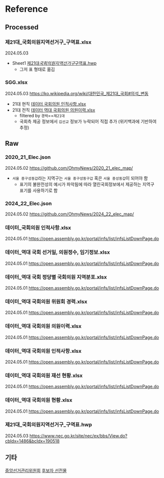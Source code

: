 # Reference

## Processed

### 제21대\_국회의원지역선거구\_구역표.xlsx

2024.05.03

- Sheet1 [제21대*국회의원지역선거구*구역표.hwp](#제21대_국회의원지역선거구_구역표hwp)
  - 그저 표 형태로 옮김

### SGG.xlsx

2024.05.03
https://ko.wikipedia.org/wiki/대한민국_제21대_국회#의석_변동

- 21대 현직 [데이터 국회의원 인적사항.xlsx](#데이터_국회의원-인적사항xlsx)
- 21대 전직 [데이터 역대 국회의원 의원이력.xlsx](#데이터_역대-국회의원-의원이력xlsx)
  - filtered by `경력`==`제21대`
  - 국회측 제공 정보에서 `김선교` 정보가 누락되어 직접 추가 (위키백과에 기반하여 추정)

## Raw

### 2020_21_Elec.json

2024.05.02
https://github.com/OhmyNews/2020_21_elec_map/

- `서울 중구성동갑`라는 지역구는 `서울 중구성동구갑` 혹은 `서울 중성동갑`이 되어야 함
  - 표기의 불완전성의 예시가 파악됨에 따라 열린국회정보에서 제공하는 지역구 표기를 사용하기로 함

### 2024_22_Elec.json

2024.05.02
https://github.com/OhmyNews/2024_22_elec_map/

### 데이터\_국회의원 인적사항.xlsx

2024.05.01
https://open.assembly.go.kr/portal/infs/list/infsListDownPage.do

### 데이터\_역대 국회 선거일, 의원정수, 임기정보.xlsx

2024.05.01
https://open.assembly.go.kr/portal/infs/list/infsListDownPage.do

### 데이터\_역대 국회 정당별 국회의원 지역분포.xlsx

2024.05.01
https://open.assembly.go.kr/portal/infs/list/infsListDownPage.do

### 데이터\_역대 국회의원 위원회 경력.xlsx

2024.05.01
https://open.assembly.go.kr/portal/infs/list/infsListDownPage.do

### 데이터\_역대 국회의원 의원이력.xlsx

2024.05.01
https://open.assembly.go.kr/portal/infs/list/infsListDownPage.do

### 데이터\_역대 국회의원 인적사항.xlsx

2024.05.01
https://open.assembly.go.kr/portal/infs/list/infsListDownPage.do

### 데이터\_역대 국회의원 재선 현황.xlsx

2024.05.01
https://open.assembly.go.kr/portal/infs/list/infsListDownPage.do

### 데이터\_역대 국회의원 현황.xlsx

2024.05.01
https://open.assembly.go.kr/portal/infs/list/infsListDownPage.do

### 제21대\_국회의원지역선거구\_구역표.hwp

2024.05.03
https://www.nec.go.kr/site/nec/ex/bbs/View.do?cbIdx=1486&bcIdx=190518

## 기타

[중앙선거관리위원회](https://www.nec.go.kr/site/nec/main.do)
[후보자 선전물](https://library.nec.go.kr/neweps/3/1/paper.do)
